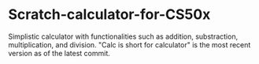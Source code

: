 # Scratch-calculator-for-CS50x
Simplistic calculator with functionalities such as addition, substraction, multiplication, and division.
"Calc is short for calculator" is the most recent version as of the latest commit.
